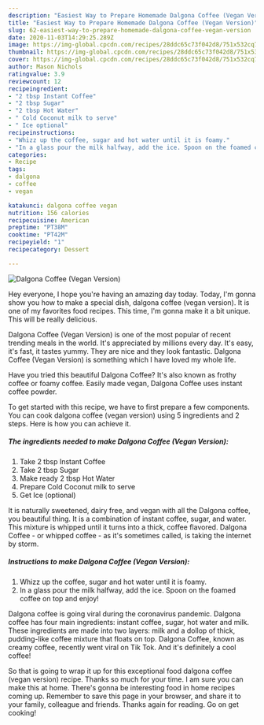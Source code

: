 ```yaml
---
description: "Easiest Way to Prepare Homemade Dalgona Coffee (Vegan Version)"
title: "Easiest Way to Prepare Homemade Dalgona Coffee (Vegan Version)"
slug: 62-easiest-way-to-prepare-homemade-dalgona-coffee-vegan-version
date: 2020-11-03T14:29:25.289Z
image: https://img-global.cpcdn.com/recipes/28ddc65c73f042d8/751x532cq70/dalgona-coffee-vegan-version-recipe-main-photo.jpg
thumbnail: https://img-global.cpcdn.com/recipes/28ddc65c73f042d8/751x532cq70/dalgona-coffee-vegan-version-recipe-main-photo.jpg
cover: https://img-global.cpcdn.com/recipes/28ddc65c73f042d8/751x532cq70/dalgona-coffee-vegan-version-recipe-main-photo.jpg
author: Mason Nichols
ratingvalue: 3.9
reviewcount: 12
recipeingredient:
- "2 tbsp Instant Coffee"
- "2 tbsp Sugar"
- "2 tbsp Hot Water"
- " Cold Coconut milk to serve"
- " Ice optional"
recipeinstructions:
- "Whizz up the coffee, sugar and hot water until it is foamy."
- "In a glass pour the milk halfway, add the ice. Spoon on the foamed coffee on top and enjoy!"
categories:
- Recipe
tags:
- dalgona
- coffee
- vegan

katakunci: dalgona coffee vegan 
nutrition: 156 calories
recipecuisine: American
preptime: "PT38M"
cooktime: "PT42M"
recipeyield: "1"
recipecategory: Dessert

---
```



![Dalgona Coffee (Vegan Version)](https://img-global.cpcdn.com/recipes/28ddc65c73f042d8/751x532cq70/dalgona-coffee-vegan-version-recipe-main-photo.jpg)

Hey everyone, I hope you're having an amazing day today. Today, I'm gonna show you how to make a special dish, dalgona coffee (vegan version). It is one of my favorites food recipes. This time, I'm gonna make it a bit unique. This will be really delicious.

Dalgona Coffee (Vegan Version) is one of the most popular of recent trending meals in the world. It's appreciated by millions every day. It's easy, it's fast, it tastes yummy. They are nice and they look fantastic. Dalgona Coffee (Vegan Version) is something which I have loved my whole life.

Have you tried this beautiful Dalgona Coffee? It&#39;s also known as frothy coffee or foamy coffee. Easily made vegan, Dalgona Coffee uses instant coffee powder.


To get started with this recipe, we have to first prepare a few components. You can cook dalgona coffee (vegan version) using 5 ingredients and 2 steps. Here is how you can achieve it.

<!--inarticleads1-->

##### The ingredients needed to make Dalgona Coffee (Vegan Version):

1. Take 2 tbsp Instant Coffee
1. Take 2 tbsp Sugar
1. Make ready 2 tbsp Hot Water
1. Prepare  Cold Coconut milk to serve
1. Get  Ice (optional)


It is naturally sweetened, dairy free, and vegan with all the Dalgona coffee, you beautiful thing. It is a combination of instant coffee, sugar, and water. This mixture is whipped until it turns into a thick, coffee flavored. Dalgona Coffee - or whipped coffee - as it&#39;s sometimes called, is taking the internet by storm. 

<!--inarticleads2-->

##### Instructions to make Dalgona Coffee (Vegan Version):

1. Whizz up the coffee, sugar and hot water until it is foamy.
1. In a glass pour the milk halfway, add the ice. Spoon on the foamed coffee on top and enjoy!


Dalgona coffee is going viral during the coronavirus pandemic. Dalgona coffee has four main ingredients: instant coffee, sugar, hot water and milk. These ingredients are made into two layers: milk and a dollop of thick, pudding-like coffee mixture that floats on top. Dalgona Coffee, known as creamy coffee, recently went viral on Tik Tok. And it&#39;s definitely a cool coffee! 

So that is going to wrap it up for this exceptional food dalgona coffee (vegan version) recipe. Thanks so much for your time. I am sure you can make this at home. There's gonna be interesting food in home recipes coming up. Remember to save this page in your browser, and share it to your family, colleague and friends. Thanks again for reading. Go on get cooking!
